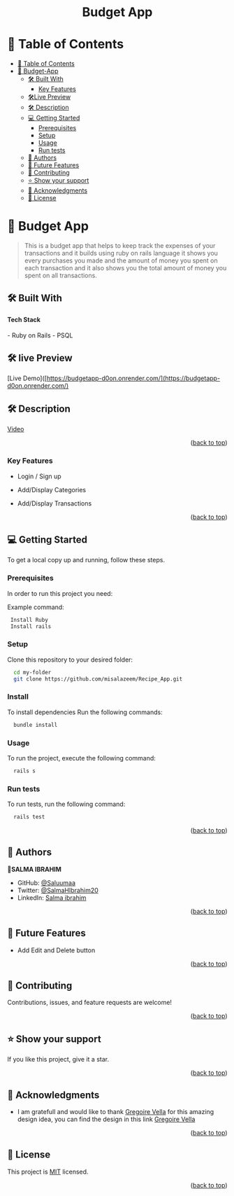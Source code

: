 <div align="center">
  <h1>Budget App</h1>
</div>

<a name="readme-top"></a>

<!-- TABLE OF CONTENTS -->

# 📗 Table of Contents

- [📗 Table of Contents](#-table-of-contents)
- [📖 Budget-App ](#-budget-app-rails-)
  - [🛠 Built With ](#-built-with-)
    - [Key Features ](#key-features-)
  - [🛠Live Preview ](#-live-preview-)
  - [🛠 Description ](#-video-description-)
  - [💻 Getting Started ](#-getting-started-)
    - [Prerequisites](#prerequisites)
    - [Setup](#setup)
    - [Usage](#usage)
    - [Run tests](#run-tests)
  - [👥 Authors ](#-authors-)
  - [🔭 Future Features ](#-future-features-)
  - [🤝 Contributing ](#-contributing-)
  - [⭐️ Show your support ](#️-show-your-support-)
  - [🙏 Acknowledgments ](#-acknowledgments-)
  - [📝 License ](#-license-)

<!-- PROJECT DESCRIPTION -->

# 📖 Budget App <a name="about-project"></a>

> This is a budget app that helps to keep track the expenses of your transactions and it builds using ruby on rails language it shows you every purchases you made and the amount of money you spent on each transaction and it also shows you the total amount of money you spent on all transactions.

## 🛠 Built With <a name="built-with"></a>

<h4> Tech Stack </h4>
- Ruby on Rails
- PSQL

## 🛠 live Preview <a name="live-preview"></a>
<!-- project live preview -->

[Live Demo]([https://budgetapp-d0on.onrender.com/](https://budgetapp-d0on.onrender.com/)

## 🛠 Description <a name="video-description"></a>

[Video](https://www.loom.com/share/Partchart-App-Capstone-Project-Demo-211964510097459aa3de15a3f5934936?sid=9a18ca5b-a897-4564-bc39-31b72605fc64)

<p align="right">(<a href="#readme-top">back to top</a>)</p>
<!-- Features -->

### Key Features <a name="key-features"></a>

- Login / Sign up

- Add/Display Categories

- Add/Display Transactions


<p align="right">(<a href="#readme-top">back to top</a>)</p>

<!-- GETTING STARTED -->

## 💻 Getting Started <a name="getting-started"></a>

To get a local copy up and running, follow these steps.

### Prerequisites

In order to run this project you need:

Example command:

```sh
 Install Ruby
 Install rails
```

### Setup

Clone this repository to your desired folder:

```sh
  cd my-folder
  git clone https://github.com/misalazeem/Recipe_App.git
```

### Install

To install dependencies Run the following commands:

```sh
  bundle install
```

### Usage

To run the project, execute the following command:

```sh
  rails s
```

### Run tests

To run tests, run the following command:

```sh
  rails test
```

<p align="right">(<a href="#readme-top">back to top</a>)</p>

<!-- AUTHORS -->

## 👥 Authors <a name="authors"></a>


👤**SALMA IBRAHIM**

- GitHub: [@Saluumaa](https://github.com/saluumaa)
- Twitter: [@SalmaHIbrahim20](https://twitter.com/SalmaHIbrahim20)
- LinkedIn: [Salma ibrahim](https://www.linkedin.com/in/salma-ibrahim-78bb5a14a/)

<p align="right">(<a href="#readme-top">back to top</a>)</p>

<!-- FUTURE FEATURES -->

## 🔭 Future Features <a name="future-features"></a>

- Add Edit and Delete button

<p align="right">(<a href="#readme-top">back to top</a>)</p>

<!-- CONTRIBUTING -->

## 🤝 Contributing <a name="contributing"></a>

Contributions, issues, and feature requests are welcome!

<p align="right">(<a href="#readme-top">back to top</a>)</p>

<!-- SUPPORT -->

## ⭐️ Show your support <a name="support"></a>

If you like this project, give it a star.

<p align="right">(<a href="#readme-top">back to top</a>)</p>

<!-- ACKNOWLEDGEMENTS -->

## 🙏 Acknowledgments <a name="acknowledgements"></a>

-  I am gratefull and would like to thank [Gregoire Vella](https://www.behance.net/gregoirevella) for this amazing design idea, you can find the design in this link [Gregoire Vella](https://www.behance.net/gregoirevella)

<p align="right">(<a href="#readme-top">back to top</a>)</p>

## 📝 License <a name="license"></a>

This project is [MIT](./LICENSE) licensed.

<p align="right">(<a href="#readme-top">back to top</a>)</p>
